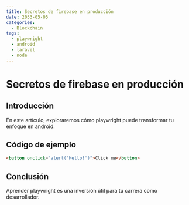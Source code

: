 ```yaml
---
title: Secretos de firebase en producción
date: 2033-05-05
categories:
  - Blockchain
tags:
  - playwright
  - android
  - laravel
  - node
---
```


# Secretos de firebase en producción

## Introducción

En este artículo, exploraremos cómo playwright puede transformar tu enfoque en android.

## Código de ejemplo

```html
<button onclick="alert('Hello!')">Click me</button>
```

## Conclusión

Aprender playwright es una inversión útil para tu carrera como desarrollador.